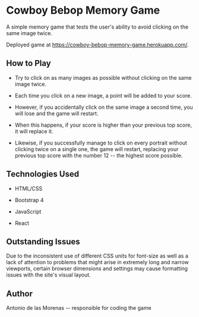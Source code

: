 # Cowboy Bebop Memory Game

A simple memory game that tests the user's ability to avoid clicking on the same image twice.

Deployed game at https://cowboy-bebop-memory-game.herokuapp.com/.

## How to Play

* Try to click on as many images as possible without clicking on the same image twice.

* Each time you click on a new image, a point will be added to your score.

* However, if you accidentally click on the same image a second time, you will lose and the game will restart.

* When this happens, if your score is higher than your previous top score, it will replace it.

* Likewise, if you successfully manage to click on every portrait without clicking twice on a single one, the game will restart, replacing your previous top score with the number 12 -- the highest score possible.

## Technologies Used

* HTML/CSS

* Bootstrap 4

* JavaScript

* React


## Outstanding Issues

Due to the inconsistent use of different CSS units for font-size as well as a lack of attention to problems that might arise in extremely long and narrow viewports, certain browser dimensions and settings may cause formatting issues with the site's visual layout.


## Author

Antonio de las Morenas -- responsible for coding the game